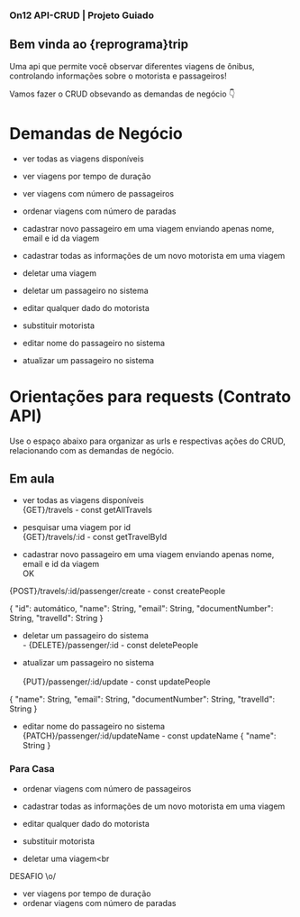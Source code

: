 ### On12 API-CRUD | Projeto Guiado

## Bem vinda ao {reprograma}trip
Uma api que permite você observar diferentes viagens de ônibus, controlando informações sobre o motorista e passageiros!<br />

Vamos fazer o CRUD obsevando as demandas de negócio :point_down:

# Demandas de Negócio

- ver todas as viagens disponíveis<br /> 
- ver viagens por tempo de duração<br />
- ver viagens com número de passageiros<br />
- ordenar viagens com número de paradas<br />

- cadastrar novo passageiro em uma viagem enviando apenas nome, email e id da viagem<br />
- cadastrar todas as informações de um novo motorista em uma viagem<br />

- deletar uma viagem<br />
- deletar um passageiro no sistema<br />

- editar qualquer dado do motorista<br />
- substituir motorista<br />
- editar nome do passageiro no sistema<br />
- atualizar um passageiro no sistema<br />

# Orientações para requests (Contrato API)
Use o espaço abaixo para organizar as urls e respectivas ações do CRUD, relacionando com as demandas de negócio.<br />

## Em aula
- ver todas as viagens disponíveis<br /> 
{GET}/travels - const getAllTravels

- pesquisar uma viagem por id<br /> 
{GET}/travels/:id - const getTravelById

- cadastrar novo passageiro em uma viagem enviando apenas nome, email e id da viagem<br /> OK 

{POST}/travels/:id/passenger/create - const createPeople

{
        "id": automático,
        "name": String,
        "email": String,
        "documentNumber": String,
        "travelId": String
    }

- deletar um passageiro do sistema<br /> - 
{DELETE}/passenger/:id  - const deletePeople

- atualizar um passageiro no sistema<br />  
{PUT}/passenger/:id/update - const  updatePeople

 {
        "name": String,
        "email": String,
        "documentNumber": String,
        "travelId": String
    }

- editar nome do passageiro no sistema<br /> 
{PATCH}/passenger/:id/updateName - const updateName
 {
        "name": String
    }

 

### Para Casa
- ordenar viagens com número de passageiros<br /> 
- cadastrar todas as informações de um novo motorista em uma viagem<br />  

- editar qualquer dado do motorista<br />
- substituir motorista<br /> 

- deletar uma viagem<br 

DESAFIO \o/<br />
- ver viagens por tempo de duração<br />
- ordenar viagens com número de paradas<br />

